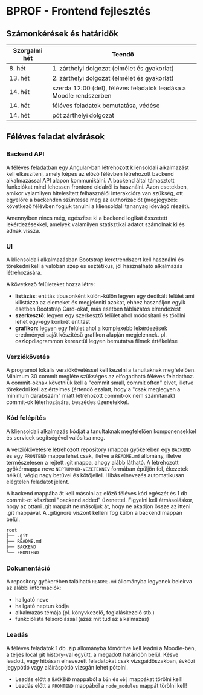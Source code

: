 # BPROF - Frontend fejlesztés

## Számonkérések és határidők

| Szorgalmi hét    | Teendő |
| -------- | ------- |
| 8. hét  | 1. zárthelyi dolgozat (elmélet és gyakorlat) |
| 13. hét | 2. zárthelyi dolgozat (elmélet és gyakorlat) |
| 14. hét | szerda 12:00 (dél), féléves feladatok leadása a Moodle rendszerben |
| 14. hét | féléves feladatok bemutatása, védése |
| 14. hét | pót zárthelyi dolgozat |

## Féléves feladat elvárások

### Backend API

A féléves feladatban egy Angular-ban létrehozott kliensoldali alkalmazást kell elkészíteni, amely képes az előző félévben létrehozott backend alkalmazással API alapon kommunikálni. A backend által támasztott funkciókat mind lehessen frontend oldalról is használni. Azon esetekben, amikor valamilyen hitelesített felhasználói interakcióra van szükség, ott egyelőre a backenden szüntesse meg az authorizációt (megjegyzés: következő félévben fogjuk tanulni a kliensoldali tananyag idevágó részét).

Amennyiben nincs még, egészítse ki a backend logikát összetett lekérdezésekkel, amelyek valamilyen statisztikai adatot számolnak ki és adnak vissza.

### UI

A kliensoldali alkalmazásban Bootstrap keretrendszert kell használni és törekedni kell a valóban szép és esztétikus, jól használható alkalmazás létrehozására.

A következő felületeket hozza létre:

- **listázás**: entitás típusonként külön-külön legyen egy dedikált felület ami kilistázza az elemeket és megjeleníti azokat, ehhez használjon egyik esetben Bootstrap Card-okat, más esetben táblázatos elrendezést
- **szerkesztő**: legyen egy szerkesztő felület ahol módosítani és törölni lehet egy-egy konkrét entitást
- **grafikon**: legyen egy felület ahol a komplexebb lekérdezések eredményei saját készítésű grafikon alapján megjelennek. pl. oszlopdiagrammon keresztül legyen bemutatva filmek értékelése

### Verziókövetés

A programot lokális verziókövetéssel kell kezelni a tanultaknak megfelelően. Minimum 30 commit megléte szükséges az elfogadható féléves feladathoz. A commit-oknak követniük kell a "commit small, commit often" elvet, illetve törekedni kell az értelmes (értendő ezalatt, hogy a "csak meglegyen a minimum darabszám" miatt létrehozott commit-ok nem számítanak) commit-ok léterhozására, beszédes üzenetekkel.

### Kód felépítés

A kliensoldali alkalmazás kódját a tanultaknak megfelelően komponensekkel és servicek segítségével valósítsa meg.

A verziókövetésre létrehozott repository (mappa) gyökerében egy `BACKEND` és egy `FRONTEND` mappa lehet csak, illetve a `README.md` állomány, illetve természetesen a rejtett .git mappa, ahogy alább látható. A létrehozott gyökérmappa neve `NEPTUNKOD-VEZETEKNEV` formában épüljön fel, ékezetek nélkül, végig nagy betűvel és kötőjellel. Hibás elnevezés automatikusan elégtelen feladatot jelent.

A backend mappába át kell másolni az előző féléves kód egészét és 1 db commit-ot készíteni "backend added" üzenettel. Figyelni kell átmásoláskor, hogy az ottani .git mappát ne másoljuk át, hogy ne akadjon össze az itteni .git mappával. A .gitignore viszont kelleni fog külön a backend mappán belül.

```txt
root
├── .git
├── README.md
├── BACKEND
└── FRONTEND
```

### Dokumentáció

A repository gyökerében található `README.md` állományba legyenek beleírva az alábbi információk:

- hallgató neve
- hallgató neptun kódja
- alkalmazás témája (pl. könyvkezelő, foglaláskezelő stb.)
- funkciólista felsorolással (azaz mit tud az alkalmazás)

### Leadás

A féléves feladatok 1 db .zip állományba tömörítve kell leadni a Moodle-ben, a teljes local git history-val együtt, a megadott határidőn belül. Késve leadott, vagy hibásan elnevezett feladatokat csak vizsgaidőszakban, évközi jegypótló vagy aláíráspótló vizsgán lehet pótolni.

- Leadás előtt a `BACKEND` mappából a `bin` és `obj` mappákat törölni kell!
- Leadás előtt a `FRONTEND` mappából a `node_modules` mappát törölni kell!
